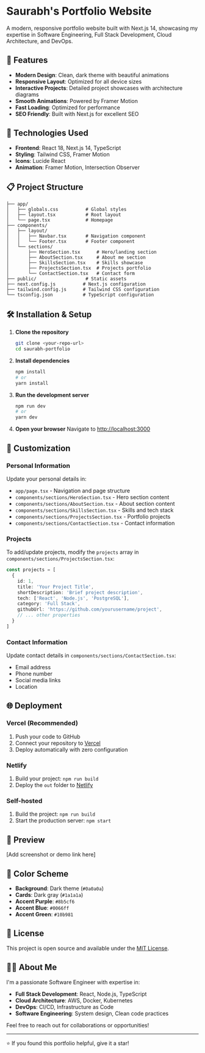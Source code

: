 # Saurabh's Portfolio Website

A modern, responsive portfolio website built with Next.js 14, showcasing my expertise in Software Engineering, Full Stack Development, Cloud Architecture, and DevOps.

## 🌟 Features

- **Modern Design**: Clean, dark theme with beautiful animations
- **Responsive Layout**: Optimized for all device sizes
- **Interactive Projects**: Detailed project showcases with architecture diagrams
- **Smooth Animations**: Powered by Framer Motion
- **Fast Loading**: Optimized for performance
- **SEO Friendly**: Built with Next.js for excellent SEO

## 🚀 Technologies Used

- **Frontend**: React 18, Next.js 14, TypeScript
- **Styling**: Tailwind CSS, Framer Motion
- **Icons**: Lucide React
- **Animation**: Framer Motion, Intersection Observer

## 📋 Project Structure

```
├── app/
│   ├── globals.css          # Global styles
│   ├── layout.tsx           # Root layout
│   └── page.tsx             # Homepage
├── components/
│   ├── layout/
│   │   ├── Navbar.tsx       # Navigation component
│   │   └── Footer.tsx       # Footer component
│   └── sections/
│       ├── HeroSection.tsx      # Hero/landing section
│       ├── AboutSection.tsx     # About me section
│       ├── SkillsSection.tsx    # Skills showcase
│       ├── ProjectsSection.tsx  # Projects portfolio
│       └── ContactSection.tsx   # Contact form
├── public/                  # Static assets
├── next.config.js          # Next.js configuration
├── tailwind.config.js      # Tailwind CSS configuration
└── tsconfig.json           # TypeScript configuration
```

## 🛠️ Installation & Setup

1. **Clone the repository**
   ```bash
   git clone <your-repo-url>
   cd saurabh-portfolio
   ```

2. **Install dependencies**
   ```bash
   npm install
   # or
   yarn install
   ```

3. **Run the development server**
   ```bash
   npm run dev
   # or
   yarn dev
   ```

4. **Open your browser**
   Navigate to [http://localhost:3000](http://localhost:3000)

## 📝 Customization

### Personal Information
Update your personal details in:
- `app/page.tsx` - Navigation and page structure
- `components/sections/HeroSection.tsx` - Hero section content
- `components/sections/AboutSection.tsx` - About section content
- `components/sections/SkillsSection.tsx` - Skills and tech stack
- `components/sections/ProjectsSection.tsx` - Portfolio projects
- `components/sections/ContactSection.tsx` - Contact information

### Projects
To add/update projects, modify the `projects` array in `components/sections/ProjectsSection.tsx`:

```typescript
const projects = [
  {
    id: 1,
    title: 'Your Project Title',
    shortDescription: 'Brief project description',
    tech: ['React', 'Node.js', 'PostgreSQL'],
    category: 'Full Stack',
    githubUrl: 'https://github.com/yourusername/project',
    // ... other properties
  }
]
```

### Contact Information
Update contact details in `components/sections/ContactSection.tsx`:
- Email address
- Phone number
- Social media links
- Location

## 🌐 Deployment

### Vercel (Recommended)
1. Push your code to GitHub
2. Connect your repository to [Vercel](https://vercel.com)
3. Deploy automatically with zero configuration

### Netlify
1. Build your project: `npm run build`
2. Deploy the `out` folder to [Netlify](https://netlify.com)

### Self-hosted
1. Build the project: `npm run build`
2. Start the production server: `npm start`

## 📸 Preview

[Add screenshot or demo link here]

## 🎨 Color Scheme

- **Background**: Dark theme (`#0a0a0a`)
- **Cards**: Dark gray (`#1a1a1a`)
- **Accent Purple**: `#8b5cf6`
- **Accent Blue**: `#0066ff`
- **Accent Green**: `#10b981`

## 📄 License

This project is open source and available under the [MIT License](LICENSE).

## 👨‍💻 About Me

I'm a passionate Software Engineer with expertise in:
- **Full Stack Development**: React, Node.js, TypeScript
- **Cloud Architecture**: AWS, Docker, Kubernetes
- **DevOps**: CI/CD, Infrastructure as Code
- **Software Engineering**: System design, Clean code practices

Feel free to reach out for collaborations or opportunities!

---

⭐ If you found this portfolio helpful, give it a star!
